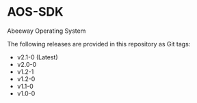 # AOS-SDK

Abeeway Operating System 

The following releases are provided in this repository as Git tags:

- v2.1-0 (Latest)
- v2.0-0
- v1.2-1
- v1.2-0
- v1.1-0
- v1.0-0
